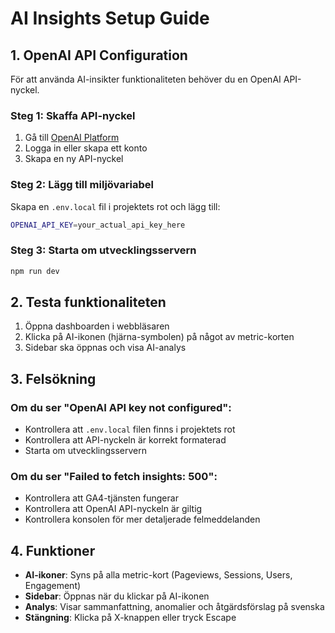 # AI Insights Setup Guide

## 1. OpenAI API Configuration

För att använda AI-insikter funktionaliteten behöver du en OpenAI API-nyckel.

### Steg 1: Skaffa API-nyckel
1. Gå till [OpenAI Platform](https://platform.openai.com/api-keys)
2. Logga in eller skapa ett konto
3. Skapa en ny API-nyckel

### Steg 2: Lägg till miljövariabel
Skapa en `.env.local` fil i projektets rot och lägg till:

```bash
OPENAI_API_KEY=your_actual_api_key_here
```

### Steg 3: Starta om utvecklingsservern
```bash
npm run dev
```

## 2. Testa funktionaliteten

1. Öppna dashboarden i webbläsaren
2. Klicka på AI-ikonen (hjärna-symbolen) på något av metric-korten
3. Sidebar ska öppnas och visa AI-analys

## 3. Felsökning

### Om du ser "OpenAI API key not configured":
- Kontrollera att `.env.local` filen finns i projektets rot
- Kontrollera att API-nyckeln är korrekt formaterad
- Starta om utvecklingsservern

### Om du ser "Failed to fetch insights: 500":
- Kontrollera att GA4-tjänsten fungerar
- Kontrollera att OpenAI API-nyckeln är giltig
- Kontrollera konsolen för mer detaljerade felmeddelanden

## 4. Funktioner

- **AI-ikoner**: Syns på alla metric-kort (Pageviews, Sessions, Users, Engagement)
- **Sidebar**: Öppnas när du klickar på AI-ikonen
- **Analys**: Visar sammanfattning, anomalier och åtgärdsförslag på svenska
- **Stängning**: Klicka på X-knappen eller tryck Escape
